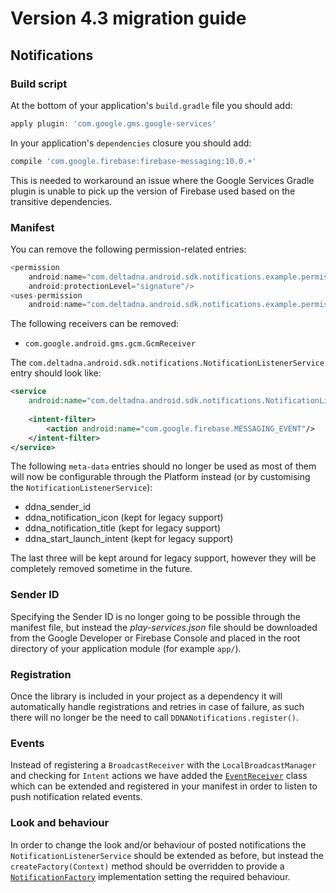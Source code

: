 # Version 4.3 migration guide
## Notifications
### Build script
At the bottom of your application's `build.gradle` file you should add:
```groovy
apply plugin: 'com.google.gms.google-services'
```

In your application's `dependencies` closure you should add:
```groovy
compile 'com.google.firebase:firebase-messaging:10.0.+'
```
This is needed to workaround an issue where the Google Services Gradle plugin is unable to pick up the version of Firebase used based on the transitive dependencies.

### Manifest
You can remove the following permission-related entries:
```groovy
<permission
    android:name="com.deltadna.android.sdk.notifications.example.permission.C2D_MESSAGE"
    android:protectionLevel="signature"/>
<uses-permission
    android:name="com.deltadna.android.sdk.notifications.example.permission.C2D_MESSAGE"/>
```

The following receivers can be removed:
* `com.google.android.gms.gcm.GcmReceiver`

The `com.deltadna.android.sdk.notifications.NotificationListenerService` entry should look like:
```xml
<service
    android:name="com.deltadna.android.sdk.notifications.NotificationListenerService">
    
    <intent-filter>
        <action android:name="com.google.firebase.MESSAGING_EVENT"/>
    </intent-filter>
</service>
```

The following `meta-data` entries should no longer be used as most of them will now be configurable through the Platform instead (or by customising the `NotificationListenerService`):
* ddna_sender_id
* ddna_notification_icon (kept for legacy support)
* ddna_notification_title (kept for legacy support)
* ddna_start_launch_intent (kept for legacy support)

The last three will be kept around for legacy support, however they will be completely removed sometime in the future.

### Sender ID
Specifying the Sender ID is no longer going to be possible through the manifest file, but instead the *play-services.json* file should be downloaded from the Google Developer or Firebase Console and placed in the root directory of your application module (for example `app/`).

### Registration
Once the library is included in your project as a dependency it will automatically handle registrations and retries in case of failure, as such there will no longer be the need to call `DDNANotifications.register()`.

### Events
Instead of registering a `BroadcastReceiver` with the `LocalBroadcastManager` and checking for `Intent` actions we have added the [`EventReceiver`](../../library-notifications/src/main/java/com/deltadna/android/sdk/notifications/EventReceiver.java) class which can be extended and registered in your manifest in order to listen to push notification related events.

### Look and behaviour
In order to change the look and/or behaviour of posted notifications the `NotificationListenerService` should be extended as before, but instead the `createFactory(Context)` method should be overridden to provide a [`NotificationFactory`](../../library-notifications/src/main/java/com/deltadna/android/sdk/notifications/NotificationFactory.java) implementation setting the required behaviour.
